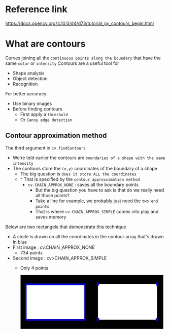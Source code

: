 # Reference link 
https://docs.opencv.org/4.10.0/d4/d73/tutorial_py_contours_begin.html

# What are contours
Curves joining all the `continuous points along the boundary` that have the same `color` or `intensity` 
Contours are a useful tool for 
- Shape analysis
- Object detection 
- Recognition

For better accuracy
- Use binary images
- Before finding contours 
  - First apply a `threshold` 
  - Or `Canny edge detection`

## Contour approximation method
The third argument in `cv.findContours` 
- We're told earlier the contours are `boundaries of a shape with the same intensity` 
- The contours store the `(x,y)` coordinates of the boundary of a shape
  - The big question is `does it store ALL the coordinates`
  - ^ That is specified by the `contour approxximation method` 
    - `cv.CHAIN_APPROX_NONE` : saves all the boundary points 
      - But the big question you have to ask is that do we really need all those points?
      - Take a line for example, we probably just need the `two end points` 
      - That is where `cv.CHAIN_APPROX_SIMPLE` comes into play and saves memory

Below are two rectangels that demonstrate this technique 
- A circle is drawn on all the coordinates in the contour array that's drawn in blue
- First image : cv.CHAIN_APPROX_NONE 
  - 734 points
- Second image : cv>CHAIN_APPROX_SIMPLE
  - Only 4 points 

    ![alt text](Screenshots/rectangles.jpg)